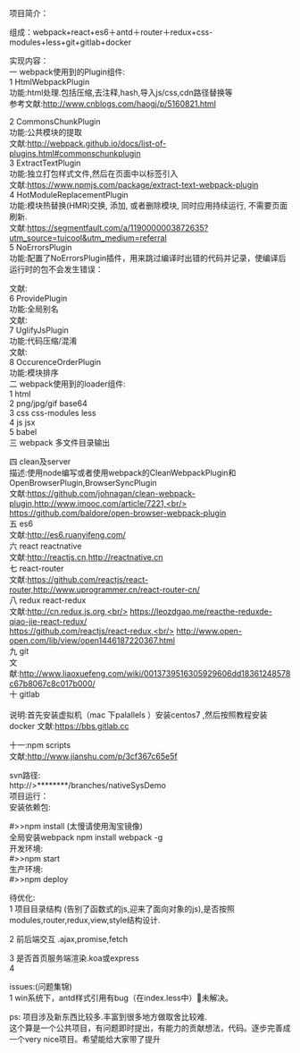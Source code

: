 
项目简介：

组成：webpack+react+es6＋antd＋router＋redux+css-modules+less+git+gitlab+docker<br/>

实现内容：<br/>
一 webpack使用到的Plugin组件:<br/>
1 HtmlWebpackPlugin<br/>
功能:html处理.包括压缩,去注释,hash,导入js/css,cdn路径替换等<br/>
参考文献:http://www.cnblogs.com/haogj/p/5160821.html<br/>

2 CommonsChunkPlugin<br/>
功能:公共模块的提取<br/>
文献:http://webpack.github.io/docs/list-of-plugins.html#commonschunkplugin<br/>
3 ExtractTextPlugin<br/>
功能:独立打包样式文件,然后在页面中以<link>标签引入<br/>
文献:https://www.npmjs.com/package/extract-text-webpack-plugin<br/>
4 HotModuleReplacementPlugin<br/>
功能:模块热替换(HMR)交换, 添加, 或者删除模块, 同时应用持续运行, 不需要页面刷新.<br/>
文献:https://segmentfault.com/a/1190000003872635?utm_source=tuicool&utm_medium=referral<br/>
5 NoErrorsPlugin<br/>
功能:配置了NoErrorsPlugin插件，用来跳过编译时出错的代码并记录，使编译后运行时的包不会发生错误：<br/>

文献:<br/>
6 ProvidePlugin<br/>
功能:全局别名<br/>
文献:<br/>
7 UglifyJsPlugin<br/>
功能:代码压缩/混淆<br/>
文献:<br/>
8 OccurenceOrderPlugin<br/>
功能:模块排序<br/>
二 webpack使用到的loader组件:<br/>
1 html<br/>
2 png/jpg/gif base64<br/>
3 css css-modules less<br/>
4 js jsx<br/>
5 babel<br/>
三 webpack 多文件目录输出<br/>

四 clean及server<br/>
 描述:使用node编写或者使用webpack的CleanWebpackPlugin和OpenBrowserPlugin,BrowserSyncPlugin<br/>
 文献:https://github.com/johnagan/clean-webpack-plugin,http://www.imooc.com/article/7221,<br/>
 https://github.com/baldore/open-browser-webpack-plugin<br/>
五 es6<br/>
文献:http://es6.ruanyifeng.com/<br/>
六 react reactnative<br/>
文献:http://reactjs.cn,http://reactnative.cn<br/>
七  react-router<br/>
文献:https://github.com/reactjs/react-router,http://www.uprogrammer.cn/react-router-cn/<br/>
八  redux react-redux<br/>
文献:http://cn.redux.js.org,<br/>
    https://leozdgao.me/reacthe-reduxde-qiao-jie-react-redux/<br/>
    https://github.com/reactjs/react-redux,<br/>
    http://www.open-open.com/lib/view/open1446187220367.html<br/>
九  git<br/>
文献:http://www.liaoxuefeng.com/wiki/0013739516305929606dd18361248578c67b8067c8c017b000/<br/>
十  gitlab<br/><br/>
说明:首先安装虚拟机（mac 下palallels ）安装centos7 ,然后按照教程安装docker
文献:https://bbs.gitlab.cc<br/>

十一:npm scripts<br/>
文献;http://www.jianshu.com/p/3cf367c65e5f<br/>


svn路径:<br/>
http://>********/branches/nativeSysDemo<br/>
项目运行：<br/>
安装依赖包:<br/>

#>>npm install  (太慢请使用淘宝镜像)<br/>
全局安装webpack npm install webpack -g <br/>
开发环境:<br/>
#>>npm start<br/>
生产环境:<br/>
#>>npm deploy<br/>

待优化:<br/>
1 项目目录结构 (告别了函数式的js,迎来了面向对象的js),是否按照modules,router,redux,view,style结构设计.<br/>

2 前后端交互 .ajax,promise,fetch<br/>

3 是否首页服务端渲染.koa或express<br/>
4

issues:(问题集锦)<br/>
1 win系统下，antd样式引用有bug（在index.less中）未解决。<br/>



ps: 项目涉及新东西比较多.丰富到很多地方做取舍比较难.<br/>
这个算是一个公共项目，有问题即时提出，有能力的贡献想法，代码。逐步完善成一个very nice项目。希望能给大家带了提升<br/>
